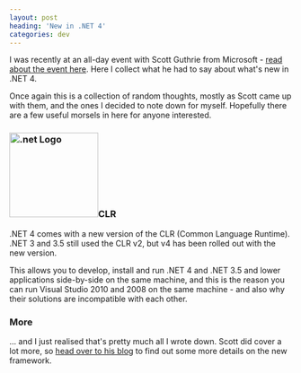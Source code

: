 ```yaml
---
layout: post
heading: 'New in .NET 4'
categories: dev
---
```


I was recently at an all-day event with Scott Guthrie from Microsoft - [read about the event here](http://www.chris-alexander.co.uk/3091). Here I collect what he had to say about what's new in .NET 4.

Once again this is a collection of random thoughts, mostly as Scott came up with them, and the ones I decided to note down for myself. Hopefully there are a few useful morsels in here for anyone interested.

### <a href="http://www.chris-alexander.co.uk/wp-content/uploads/2010/04/net_v_web.jpg"><img class="alignleft size-full wp-image-3163" title=".net Logo" src="http://www.chris-alexander.co.uk/wp-content/uploads/2010/04/net_v_web.jpg" alt=".net Logo" width="158" height="151"></a>CLR

.NET 4 comes with a new version of the CLR (Common Language Runtime). .NET 3 and 3.5 still used the CLR v2, but v4 has been rolled out with the new version.

This allows you to develop, install and run .NET 4 and .NET 3.5 and lower applications side-by-side on the same machine, and this is the reason you can run Visual Studio 2010 and 2008 on the same machine - and also why their solutions are incompatible with each other.

### More

... and I just realised that's pretty much all I wrote down. Scott did cover a lot more, so [head over to his blog](http://weblogs.asp.net/scottgu/archive/tags/.NET/default.aspx) to find out some more details on the new framework.